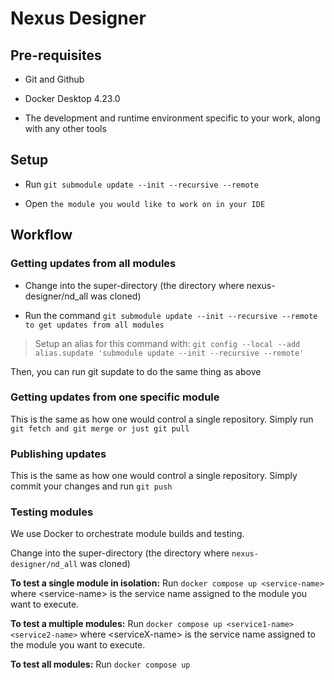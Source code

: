# Nexus Designer

## Pre-requisites

-   Git and Github

-   Docker Desktop 4.23.0

-   The development and runtime environment specific to your work, along with any other tools

## Setup

-   Run `git submodule update --init --recursive --remote`

-   Open `the module you would like to work on in your IDE`

## Workflow

### Getting updates from all modules

-   Change into the super-directory (the directory where nexus-designer/nd_all was cloned)

-   Run the command `git submodule update --init --recursive --remote to get updates from all modules`

> Setup an alias for this command with:
> `git config --local --add alias.supdate 'submodule update --init --recursive --remote'`

Then, you can run git supdate to do the same thing as above

### Getting updates from one specific module

This is the same as how one would control a single repository. Simply run `git fetch and git merge or just git pull`

### Publishing updates

This is the same as how one would control a single repository. Simply commit your changes and run `git push`

### Testing modules

We use Docker to orchestrate module builds and testing.

Change into the super-directory (the directory where `nexus-designer/nd_all` was cloned)

**To test a single module in isolation:** Run `docker compose up <service-name>` where \<service-name> is the service name assigned to the module you want to execute.

**To test a multiple modules:** Run `docker compose up <service1-name> <service2-name>` where \<serviceX-name> is the service name assigned to the module you want to execute.

**To test all modules:** Run `docker compose up`

